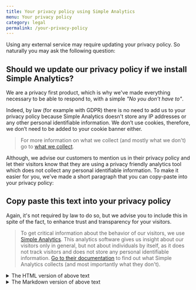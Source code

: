 ```yaml
---
title: Your privacy policy using Simple Analytics
menu: Your privacy policy
category: legal
permalink: /your-privacy-policy
---
```


Using any external service may require updating your privacy policy. So naturally you may ask the following question:

## Should we update our privacy policy if we install Simple Analytics?

We are a privacy first product, which is why we've made everything necessary to be able to respond to, with a simple _"No you don't have to"_.

Indeed, by law (for example with GDPR) there is no need to add us to your privacy policy because Simple Analytics doesn't store any IP addresses or any other personal identifiable information. We don’t use cookies, therefore, we don’t need to be added to your cookie banner either.

> For more information on what we collect (and mostly what we don't) go to [what we collect](https://docs.simpleanalytics.com/what-we-collect).

Although, we advise our customers to mention us in their privacy policy and let their visitors know that they are using a privacy friendly analytics tool which does not collect any personal identifiable information. To make it easier for you, we've made a short paragraph that you can copy-paste into your privacy policy:

## Copy paste this text into your privacy policy

Again, it's not required by law to do so, but we advise you to include this in spite of the fact, to enhance trust and transparency for your visitors.

> To get critical information about the behavior of our visitors, we use [Simple Analytics](https://simpleanalytics.com). This analytics software gives us insight about our visitors only in general, but not about individuals by itself, as it does not track visitors and does not store any personal identifiable information. [Go to their documentation](https://docs.simpleanalytics.com/what-we-collect) to find out what Simple Analytics collects (and most importantly what they don't).

<details class="nowrap">
   <summary>The HTML version of above text</summary>
   <div markdown="1">
Copy paste this into your privacy policy or send a link to this page to your developer.

<!-- prettier-ignore -->
```html
To get critical information about the behavior of our visitors, we use
<a href="https://simpleanalytics.com" target="_blank">Simple Analytics</a>. This
analytics software gives us insight about our visitors only in general, but not
about individuals per say, as it does not track visitors and does not store any
personal identifiable information.
<a href="https://docs.simpleanalytics.com/what-we-collect" target="_blank">Go
to their documentation</a> to find out what Simple Analytics collects (and most
importantly what they don't).
```

   </div>
</details>

<details class="nowrap">
   <summary>The Markdown version of above text</summary>
   <div markdown="1">
Copy paste this into your privacy policy or send a link to this page to your developer.

```markdown
To get critical information about the behavior of our visitors, we use [Simple Analytics](https://simpleanalytics.com). This analytics software gives us insight about our visitors only in general, but not about individuals per say, as it does not track visitors and does not store any personal identifiable information. [Go to their documentation](https://docs.simpleanalytics.com/what-we-collect) to find out what Simple Analytics collects (and most importantly what they don't).
```

   </div>
</details>

